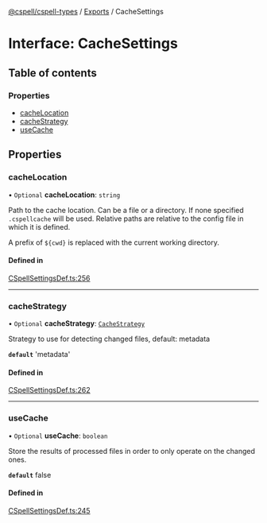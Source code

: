 [@cspell/cspell-types](../README.md) / [Exports](../modules.md) / CacheSettings

# Interface: CacheSettings

## Table of contents

### Properties

- [cacheLocation](CacheSettings.md#cachelocation)
- [cacheStrategy](CacheSettings.md#cachestrategy)
- [useCache](CacheSettings.md#usecache)

## Properties

### cacheLocation

• `Optional` **cacheLocation**: `string`

Path to the cache location. Can be a file or a directory.
If none specified `.cspellcache` will be used.
Relative paths are relative to the config file in which it
is defined.

A prefix of `${cwd}` is replaced with the current working directory.

#### Defined in

[CSpellSettingsDef.ts:256](https://github.com/streetsidesoftware/cspell/blob/ffde5ac/packages/cspell-types/src/CSpellSettingsDef.ts#L256)

___

### cacheStrategy

• `Optional` **cacheStrategy**: [`CacheStrategy`](../modules.md#cachestrategy)

Strategy to use for detecting changed files, default: metadata

**`default`** 'metadata'

#### Defined in

[CSpellSettingsDef.ts:262](https://github.com/streetsidesoftware/cspell/blob/ffde5ac/packages/cspell-types/src/CSpellSettingsDef.ts#L262)

___

### useCache

• `Optional` **useCache**: `boolean`

Store the results of processed files in order to only operate on the changed ones.

**`default`** false

#### Defined in

[CSpellSettingsDef.ts:245](https://github.com/streetsidesoftware/cspell/blob/ffde5ac/packages/cspell-types/src/CSpellSettingsDef.ts#L245)

